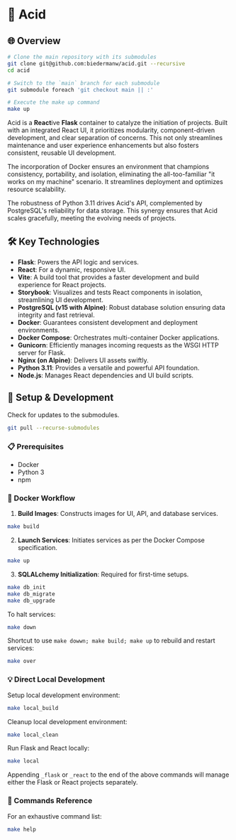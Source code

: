 # 🧪 Acid

## 🌐 Overview

```bash
# Clone the main repository with its submodules
git clone git@github.com:biedermanw/acid.git --recursive
cd acid

# Switch to the `main` branch for each submodule
git submodule foreach 'git checkout main || :'

# Execute the make up command
make up
```

Acid is a **React**ive **Flask** container to catalyze the initiation of projects. Built with an integrated React UI, it prioritizes modularity, component-driven development, and clear separation of concerns. This not only streamlines maintenance and user experience enhancements but also fosters consistent, reusable UI development.

The incorporation of Docker ensures an environment that champions consistency, portability, and isolation, eliminating the all-too-familiar "it works on my machine" scenario. It streamlines deployment and optimizes resource scalability.

The robustness of Python 3.11 drives Acid's API, complemented by PostgreSQL's reliability for data storage. This synergy ensures that Acid scales gracefully, meeting the evolving needs of projects.

## 🛠️ Key Technologies

- **Flask**: Powers the API logic and services.
- **React**: For a dynamic, responsive UI.
- **Vite**: A build tool that provides a faster development and build experience for React projects.
- **Storybook**: Visualizes and tests React components in isolation, streamlining UI development.
- **PostgreSQL (v15 with Alpine)**: Robust database solution ensuring data integrity and fast retrieval.
- **Docker**: Guarantees consistent development and deployment environments.
- **Docker Compose**: Orchestrates multi-container Docker applications.
- **Gunicorn**: Efficiently manages incoming requests as the WSGI HTTP server for Flask.
- **Nginx (on Alpine)**: Delivers UI assets swiftly.
- **Python 3.11**: Provides a versatile and powerful API foundation.
- **Node.js**: Manages React dependencies and UI build scripts.

## 🚀 Setup & Development

Check for updates to the submodules.

```bash
git pull --recurse-submodules
```

### 📋 Prerequisites

- Docker
- Python 3
- npm

### 🐳 Docker Workflow

1. **Build Images**: Constructs images for UI, API, and database services.

```bash
make build
```

2. **Launch Services**: Initiates services as per the Docker Compose specification.

```bash
make up
```

3. **SQLALchemy Initialization**: Required for first-time setups.

```bash
make db_init
make db_migrate
make db_upgrade
```

To halt services:

```bash
make down
```

Shortcut to use `make dowwn; make build; make up` to rebuild and restart services:

```bash
make over
```

### 💡 Direct Local Development

Setup local development environment:

```bash
make local_build
```

Cleanup local development environment:

```bash
make local_clean
```

Run Flask and React locally:

```bash
make local
```

Appending `_flask` or `_react` to the end of the above commands will manage either the Flask or React projects separately.

### 📘 Commands Reference

For an exhaustive command list:

```bash
make help
```
